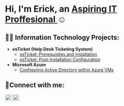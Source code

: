 <h1>Hi, I'm Erick, an <a href="https://linkedin.com/in/erickrobles310"> Aspiring IT Proffesional </a>☺</h1>

<h2>👨‍💻 Information Technology Projects:</h2>

- <b>osTicket (Help Desk Ticketing System)</b>
  - [osTicket: Prerequisites and Installation](https://github.com/erickster01/osticket-prereqs)
  - [osTicket: Post-Installation Configuration](https://github.com/erickster01/osTicket-Post-Installation-Configuration)
- <b>Microsoft Azure</b>
  - [Configuring Active Directory within Azure VMs](https://github.com/erickster01/Configuring-Active-Directory-within-Azure-VMs
)

<h2>🤳Connect with me:</h2>

[<img align="left" alt="Josh | LinkedIn" width="22px" src="https://cdn.jsdelivr.net/npm/simple-icons@v3/icons/linkedin.svg" />][linkedin]
[<img align="left" alt="Josh | Instagram" width="22px" src="https://cdn.jsdelivr.net/npm/simple-icons@v3/icons/instagram.svg" />][instagram]

[instagram]: https://www.instagram.com/e.robles310
[linkedin]: https://linkedin.com/in/erobles310
